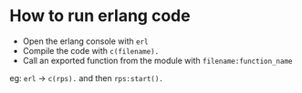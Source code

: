 # How to run erlang code
- Open the erlang console with `erl`
- Compile the code with `c(filename).`
- Call an exported function from the module with `filename:function_name`


eg: `erl` -> `c(rps).` and then `rps:start().`